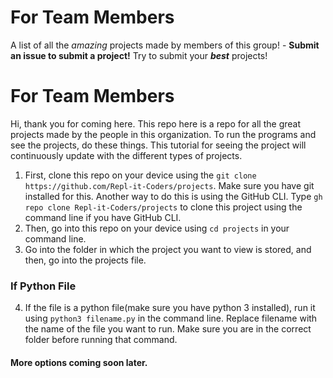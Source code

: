 # For Team Members
A list of all the _amazing_ projects made by members of this group! - __Submit an issue to submit a project!__ Try to submit your ___best___ projects!

# For Team Members
Hi, thank you for coming here. This repo here is a repo for all the great projects made by the people in this organization. To run the programs and see the projects, do these things. This tutorial for seeing the project will continuously update with the different types of projects.
1. First, clone this repo on your device using the ```git clone https://github.com/Repl-it-Coders/projects```. Make sure you have git installed for this. Another way to do this is using the GitHub CLI. Type ```gh repo clone Repl-it-Coders/projects``` to clone this project using the command line if you have GitHub CLI.
2. Then, go into this repo on your device using ```cd projects``` in your command line.
3. Go into the folder in which the project you want to view is stored, and then, go into the projects file.
### If Python File
4. If the file is a python file(make sure you have python 3 installed), run it using ```python3 filename.py``` in the command line. Replace filename with the name of the file you want to run. Make sure you are in the correct folder before running that command.
#### More options coming soon later.
